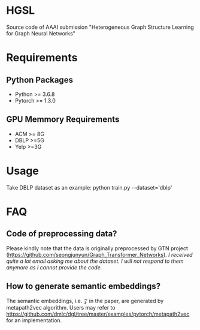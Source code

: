 # HGSL
Source code of AAAI submission "Heterogeneous Graph Structure Learning for Graph Neural Networks"
# Requirements
## Python Packages
- Python >= 3.6.8
- Pytorch >= 1.3.0
## GPU Memmory Requirements
- ACM >= 8G
- DBLP >=5G
- Yelp >=3G 
# Usage
Take DBLP dataset as an example:
python train.py --dataset='dblp' 

# FAQ
## Code of preprocessing data?
Please kindly note that the data is originally preprocessed by GTN project (https://github.com/seongjunyun/Graph_Transformer_Networks). 
_I received quite a lot email asking me about the dataset. I will not respond to them anymore as I cannot provide the code._

## How to generate semantic embeddings?
The semantic embeddings, i.e. $\mathcal{Z}$ in the paper, are generated by metapath2vec algorithm. Users may refer to https://github.com/dmlc/dgl/tree/master/examples/pytorch/metapath2vec for an implementation.
